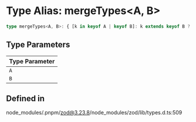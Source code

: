 # Type Alias: mergeTypes\<A, B\>

```ts
type mergeTypes<A, B>: { [k in keyof A | keyof B]: k extends keyof B ? B[k] : k extends keyof A ? A[k] : never };
```

## Type Parameters

| Type Parameter |
| ------ |
| `A` |
| `B` |

## Defined in

node\_modules/.pnpm/zod@3.23.8/node\_modules/zod/lib/types.d.ts:509
